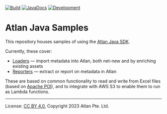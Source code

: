 <!-- SPDX-License-Identifier: CC-BY-4.0 -->
<!-- Copyright 2023 Atlan Pte. Ltd. -->

[![Build](https://github.com/atlanhq/atlan-java-samples/workflows/Merge/badge.svg)](https://github.com/atlanhq/atlan-java-samples/actions/workflows/merge.yml?query=workflow%3AMerge)
[![JavaDocs](https://img.shields.io/badge/javadocs-passing-success)](https://atlanhq.github.io/atlan-java-samples/)
[![Development](https://img.shields.io/nexus/s/com.atlan/atlan-java-samples?label=development&server=https%3A%2F%2Fs01.oss.sonatype.org)](https://s01.oss.sonatype.org/content/repositories/snapshots/com/atlan/atlan-java-samples/)
<!--[![CodeQL](https://github.com/atlanhq/atlan-java-samples/workflows/CodeQL/badge.svg)](https://github.com/atlanhq/atlan-java-samples/actions/workflows/codeql-analysis.yml) -->

# Atlan Java Samples

This repository houses samples of using the [Atlan Java SDK](https://developer.atlan.com/sdks/java/).

Currently, these cover:

- [Loaders](docs/loaders.md) — import metadata into Atlan, both net-new and by enriching existing assets
- [Reporters](docs/reporters.md) — extract or report on metadata in Atlan

These are based on common functionality to read and write from Excel files (based on [Apache POI](https://poi.apache.org/)),
and to integrate with AWS S3 to enable them to run as Lambda functions.

----
License: [CC BY 4.0](https://creativecommons.org/licenses/by/4.0/),
Copyright 2023 Atlan Pte. Ltd.
